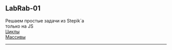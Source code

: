 ## LabRab-01  

Решаем простые задачи из Stepik`а  
только на JS  
[Циклы](https://stepik.org/lesson/413506/step/1?unit=402997)  
[Массивы](https://stepik.org/lesson/416145/step/1?unit=405659)  

---  

